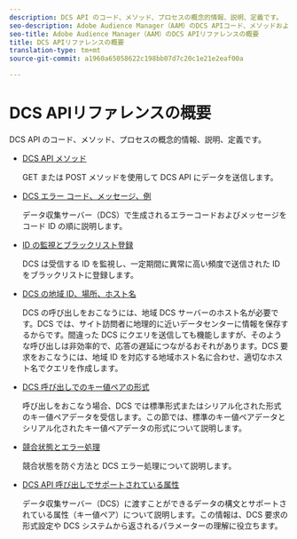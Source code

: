 ```yaml
---
description: DCS API のコード、メソッド、プロセスの概念的情報、説明、定義です。
seo-description: Adobe Audience Manager（AAM）のDCS APIコード、メソッドおよびプロセスの概念情報、説明および定義です。
seo-title: Adobe Audience Manager（AAM）のDCS APIリファレンスの概要
title: DCS APIリファレンスの概要
translation-type: tm+mt
source-git-commit: a1960a65058622c198bb07d7c20c1e21e2eaf00a

---
```



# DCS APIリファレンスの概要

DCS API のコード、メソッド、プロセスの概念的情報、説明、定義です。

* [DCS API メソッド](/help/using/api/dcs-intro/dcs-api-reference/dcs-api-methods.md)

   GET または POST メソッドを使用して DCS API にデータを送信します。

* [DCS エラー コード、メッセージ、例](/help/using/api/dcs-intro/dcs-api-reference/dcs-error-codes.md)

   データ収集サーバー（DCS）で生成されるエラーコードおよびメッセージをコード ID の順に説明します。

* [ID の監視とブラックリスト登録](/help/using/api/dcs-intro/dcs-api-reference/id-monitoring-blacklisting.md)

   DCS は受信する ID を監視し、一定期間に異常に高い頻度で送信された ID をブラックリストに登録します。

* [DCS の地域 ID、場所、ホスト名](/help/using/api/dcs-intro/dcs-api-reference/dcs-regions.md)

   DCS の呼び出しをおこなうには、地域 DCS サーバーのホスト名が必要です。DCS では、サイト訪問者に地理的に近いデータセンターに情報を保存するからです。間違った DCS にクエリを送信しても機能しますが、そのような呼び出しは非効率的で、応答の遅延につながるおそれがあります。DCS 要求をおこなうには、地域 ID を対応する地域ホスト名に合わせ、適切なホスト名でクエリを作成します。

* [DCS 呼び出しでのキー値ペアの形式](/help/using/api/dcs-intro/dcs-api-reference/dcs-key-format.md)

   呼び出しをおこなう場合、DCS では標準形式またはシリアル化された形式のキー値ペアデータを受信します。この節では、標準のキー値ペアデータとシリアル化されたキー値ペアデータの形式について説明します。

* [競合状態とエラー処理](/help/using/api/dcs-intro/dcs-api-reference/dcs-race-conditions.md)

   競合状態を防ぐ方法と DCS エラー処理について説明します。

* [DCS API 呼び出しでサポートされている属性](/help/using/api/dcs-intro/dcs-api-reference/dcs-keys.md)

   データ収集サーバー（DCS）に渡すことができるデータの構文とサポートされている属性（キー値ペア）について説明します。この情報は、DCS 要求の形式設定や DCS システムから返されるパラメーターの理解に役立ちます。
